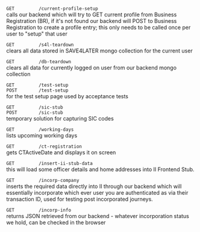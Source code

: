 `GET         /current-profile-setup`  
calls our backend which will try to GET current profile from Business Registration (BR), if it's not found our backend will POST to Business Registration to create a profile entry; this only needs to be called once per user to "setup" that user

`GET         /s4l-teardown`  
clears all data stored in SAVE4LATER mongo collection for the current user

`GET         /db-teardown`  
clears all data for currently logged on user from our backend mongo collection

`GET         /test-setup`  
`POST        /test-setup`  
for the test setup page used by acceptance tests

`GET         /sic-stub`  
`POST        /sic-stub`  
temporary solution for capturing SIC codes

`GET         /working-days`  
lists upcoming working days

`GET         /ct-registration`  
gets CTActiveDate and displays it on screen

`GET         /insert-ii-stub-data`  
this will load some officer details and home addresses into II Frontend Stub.

`GET         /incorp-company`         
inserts the required data directly into II through our backend which will essentially incorporate which ever user you are authenticated as via their transaction ID, used for testing post incorporated journeys.

`GET         /incorp-info`  
returns JSON retrieved from our backend - whatever incorporation status we hold, can be checked in the browser

